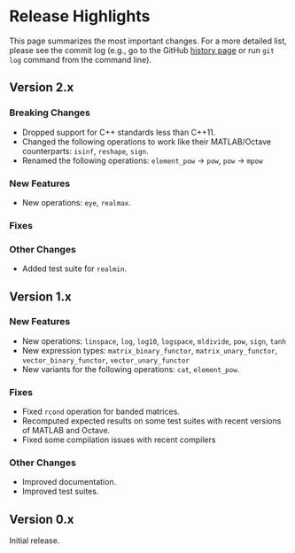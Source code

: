# Release Highlights

This page summarizes the most important changes.
For a more detailed list, please see the commit log (e.g., go to the GitHub [history page](/sguazt/boost-ublasx/commits/master) or run `git log` command from the command line).


## Version 2.x

### Breaking Changes

- Dropped support for C++ standards less than C++11.
- Changed the following operations to work like their MATLAB/Octave counterparts: `isinf`, `reshape`, `sign`.
- Renamed the following operations: `element_pow` -> `pow`, `pow` -> `mpow`

### New Features

- New operations: `eye`, `realmax`.

### Fixes

### Other Changes

- Added test suite for `realmin`.


## Version 1.x

### New Features

- New operations: `linspace`, `log`, `log10`, `logspace`, `mldivide`, `pow`, `sign`, `tanh`
- New expression types: `matrix_binary_functor`, `matrix_unary_functor`, `vector_binary_functor`, `vector_unary_functor`
- New variants for the following operations: `cat`, `element_pow`.

### Fixes

- Fixed `rcond` operation for banded matrices.
- Recomputed expected results on some test suites with recent versions of MATLAB and Octave.
- Fixed some compilation issues with recent compilers

### Other Changes

- Improved documentation.
- Improved test suites.


## Version 0.x

Initial release.
